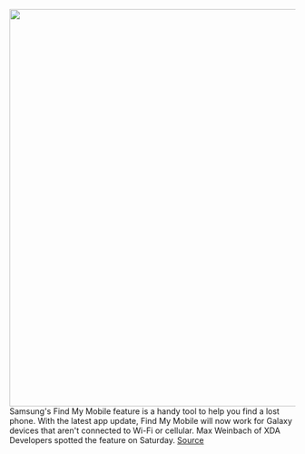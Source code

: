 <img src='https://cdn.vox-cdn.com/thumbor/pgrIDX62gbEwQAGatwmZyBOYdgc=/0x0:2040x1360/1200x800/filters:focal(857x517:1183x843)/cdn.vox-cdn.com/uploads/chorus_image/image/67287917/bking_200306_3928_0012.0.jpg' width='700px' /><br/>
Samsung's Find My Mobile feature is a handy tool to help you find a lost phone. With the latest app update, Find My Mobile will now work for Galaxy devices that aren't connected to Wi-Fi or cellular. Max Weinbach of XDA Developers spotted the feature on Saturday.
<a href='https://www.theverge.com/2020/8/24/21399627/samsung-find-my-mobile-offline-feature'> Source <a/>